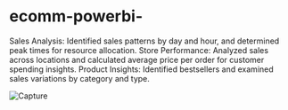 # ecomm-powerbi-


Sales Analysis: Identified sales patterns by day and hour, and determined peak times for resource allocation.
Store Performance: Analyzed sales across locations and calculated average price per order for customer spending insights.
Product Insights: Identified bestsellers and examined sales variations by category and type.

![Capture](https://github.com/PremMungle/ecomm-powerbi-/assets/107832901/f9d2439a-f69d-435f-8eae-8983dab2c36b)
